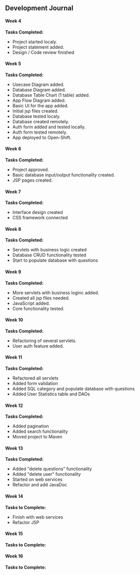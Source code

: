 ## Development Journal

#### Week 4

**Tasks Completed:**
- Project started localy.
- Project statement added.
- Design / Code review finished

#### Week 5

**Tasks Completed:**
- Usecase Diagram added.
- Database Diagram added.
- Database Table Chart (1 table) added.
- App Flow Diagram added.
- Basic UI for the app added.
- Initial jsp files created.
- Database tested localy.
- Database created remotely.
- Auth form added and tested locally.
- Auth form tested remotely.
- App deployed to Open-Shift.

#### Week 6

**Tasks Completed:**
- Project approved.
- Basic database input/output functionality created.
- JSP pages created.

#### Week 7

**Tasks Completed:**
- Interface design created
- CSS framework connected

#### Week 8

**Tasks Completed:**
- Servlets with business logic created
- Database CRUD functionality tested
- Start to populate database with questions

#### Week 9

**Tasks Completed:**
- More servlets with business loginc added.
- Created all jsp files needed.
- JavaScript added.
- Core functionality tested.

#### Week 10

**Tasks Completed:**
- Refactoring of several servlets.
- User auth feature added.

#### Week 11

**Tasks Completed:**
- Refactored all servlets
- Added form validation
- Added SQL category and populate database with questions
- Added User Statistics table and DAOs

#### Week 12

**Tasks Completed:**
- Added pagination
- Added search functionality
- Moved project to Maven

#### Week 13

**Tasks Completed:**
- Added "delete questions" functionality
- Added "delete user" functionality
- Started on web services
- Refactor and add JavaDoc

#### Week 14

**Tasks to Complete:**
- Finish with web services
- Refactor JSP

#### Week 15

**Tasks to Complete:**

#### Week 16
**Tasks to Complete:**
